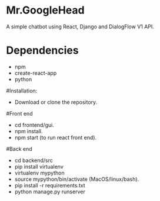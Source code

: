 # Mr.GoogleHead
A simple chatbot using React, Django and DialogFlow V1 API.

# Dependencies
* npm
* create-react-app
* python

#Installation:
* Download or clone the repository.

#Front end
* cd frontend/gui.
* npm install.
* npm start (to run react front end).

#Back end
* cd backend/src
* pip install virtualenv
* virtualenv mypython
* source mypython/bin/activate (MacOS/linux/bash).
* pip install -r requirements.txt
* python manage.py runserver
